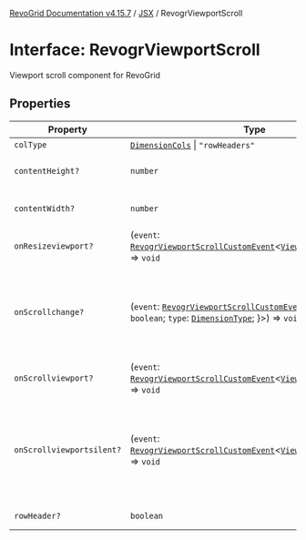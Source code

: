 [RevoGrid Documentation v4.15.7](README.md) / [JSX](Namespace.JSX.md) / RevogrViewportScroll

# Interface: RevogrViewportScroll

Viewport scroll component for RevoGrid

## Properties

| Property | Type | Description | Defined in |
| ------ | ------ | ------ | ------ |
| `colType` | [`DimensionCols`](TypeAlias.DimensionCols.md) \| `"rowHeaders"` | - | [src/components.d.ts:2302](https://github.com/revolist/revogrid/blob/4b66617ba213e84ecc08d523780ce49415de163a/src/components.d.ts#L2302) |
| `contentHeight?` | `number` | Height of inner content | [src/components.d.ts:2306](https://github.com/revolist/revogrid/blob/4b66617ba213e84ecc08d523780ce49415de163a/src/components.d.ts#L2306) |
| `contentWidth?` | `number` | Width of inner content | [src/components.d.ts:2310](https://github.com/revolist/revogrid/blob/4b66617ba213e84ecc08d523780ce49415de163a/src/components.d.ts#L2310) |
| `onResizeviewport?` | (`event`: [`RevogrViewportScrollCustomEvent`](Interface.RevogrViewportScrollCustomEvent.md)\<[`ViewPortResizeEvent`](TypeAlias.ViewPortResizeEvent.md)\>) => `void` | Viewport resize | [src/components.d.ts:2314](https://github.com/revolist/revogrid/blob/4b66617ba213e84ecc08d523780ce49415de163a/src/components.d.ts#L2314) |
| `onScrollchange?` | (`event`: [`RevogrViewportScrollCustomEvent`](Interface.RevogrViewportScrollCustomEvent.md)\<\{ `hasScroll`: `boolean`; `type`: [`DimensionType`](TypeAlias.DimensionType.md); \}\>) => `void` | Triggered on scroll change, can be used to get information about scroll visibility | [src/components.d.ts:2318](https://github.com/revolist/revogrid/blob/4b66617ba213e84ecc08d523780ce49415de163a/src/components.d.ts#L2318) |
| `onScrollviewport?` | (`event`: [`RevogrViewportScrollCustomEvent`](Interface.RevogrViewportScrollCustomEvent.md)\<[`ViewPortScrollEvent`](TypeAlias.ViewPortScrollEvent.md)\>) => `void` | Before scroll event | [src/components.d.ts:2325](https://github.com/revolist/revogrid/blob/4b66617ba213e84ecc08d523780ce49415de163a/src/components.d.ts#L2325) |
| `onScrollviewportsilent?` | (`event`: [`RevogrViewportScrollCustomEvent`](Interface.RevogrViewportScrollCustomEvent.md)\<[`ViewPortScrollEvent`](TypeAlias.ViewPortScrollEvent.md)\>) => `void` | Silently scroll to coordinate Made to align negative coordinates for mobile devices | [src/components.d.ts:2329](https://github.com/revolist/revogrid/blob/4b66617ba213e84ecc08d523780ce49415de163a/src/components.d.ts#L2329) |
| `rowHeader?` | `boolean` | Enable row header | [src/components.d.ts:2333](https://github.com/revolist/revogrid/blob/4b66617ba213e84ecc08d523780ce49415de163a/src/components.d.ts#L2333) |
